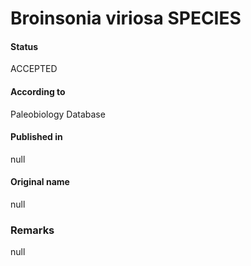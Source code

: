Broinsonia viriosa SPECIES
=======

#### Status
ACCEPTED

#### According to
Paleobiology Database

#### Published in
null

#### Original name
null

### Remarks
null